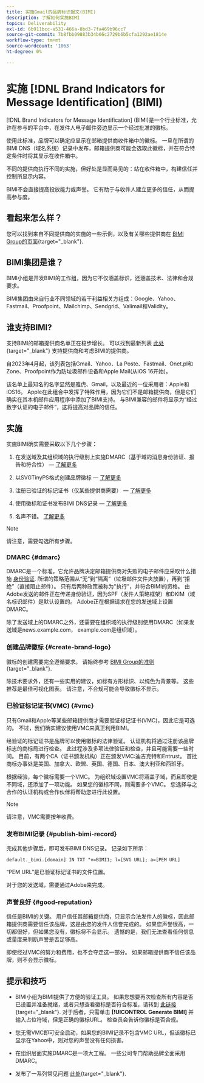 ```yaml
---
title: 实施Gmail的品牌标识报文(BIMI)
description: 了解如何实施BIMI
topics: Deliverability
exl-id: 6b911bcc-a531-466a-8bd3-7fa469b96cc7
source-git-commit: 7b8fbb09883b34b66c2729b6b5cfa1292ae1814e
workflow-type: tm+mt
source-wordcount: '1063'
ht-degree: 0%

---
```


# 实施 [!DNL Brand Indicators for Message Identification] (BIMI)

[!DNL Brand Indicators for Message Identification] (BIMI)是一个行业标准，允许在参与的平台中，在发件人电子邮件旁边显示一个经过批准的徽标。

使用此标准，品牌可以确定应显示在邮箱提供商收件箱中的徽标。 一旦在所谓的BIMI DNS（域名系统）记录中发布，邮箱提供商可能会选取此徽标，并在符合特定条件时将其显示在收件箱中。

不同的提供商执行不同的实施，但好处是显而易见的：站在收件箱中，构建信任并控制所显示内容。

BIMI不会直接提高投放能力或声誉。 它有助于与收件人建立更多的信任，从而提高参与度。

## 看起来怎么样？

您可以找到来自不同提供商的实施的一些示例，以及有关哪些提供商在 [BIMI Group的页面](https://bimigroup.org/where-is-my-bimi-logo-displayed/){target="_blank"}.

## BIMI集团是谁？

BIMI小组是开发BIMI的工作组，因为它不仅涵盖标识，还涵盖技术、法律和合规要求。

BIMI集团由来自行业不同领域的若干利益相关方组成：Google、Yahoo、Fastmail、Proofpoint、Mailchimp、Sendgrid、Valimail和Validity。

## 谁支持BIMI?

支持BIMI的邮箱提供商名单正在稳步增长。 可以找到最新列表 [此处](https://bimigroup.org/bimi-infographic/){target="_blank"} 支持提供商和考虑BIMI的提供商。

自2023年4月起，该列表包括Gmail、Yahoo、La Poste、Fastmail、Onet.pl和Zone、Proofpoint作为防垃圾邮件设备和Apple Mail(从iOS 16开始)。

该名单上最知名的名字显然是雅虎、Gmail，以及最近的一位采用者：Apple和iOS16。 Apple在此组合中发挥了特殊作用，因为它们不是邮箱提供商，但是它们确实在其本机邮件应用程序中添加了BIMI支持。 与BIMI兼容的邮件将显示为“经过数字认证的电子邮件”，这将提高对品牌的信任。

## 实施

实施BIMI确实需要采取以下几个步骤：

1. 在发送域及其组织域的执行级别上实施DMARC（基于域的消息身份验证、报告和符合性） —  [了解更多](#dmarc)

1. 以SVGTinyPS格式创建品牌徽标 —  [了解更多](#create-brand-logo)

1. 注册已验证的标记证书（仅某些提供商需要） —  [了解更多](#vmc)

1. 使用徽标和证书发布BIMI DNS记录 —  [了解更多](#publish-bimi-record)

1. 名声不错。 [了解更多](#good-reputation)

>[!NOTE]
>
>请注意，需要勾选所有步骤。


### DMARC {#dmarc}

DMARC是一个标准，它允许品牌决定邮箱提供商对失败的电子邮件应采取什么措施 [身份验证](../additional-resources/authentication.md). 所谓的策略范围从“无”到“隔离”（垃圾邮件文件夹放置），再到“拒绝”（直接阻止邮件）。 只有后两种政策被称为&quot;执行&quot;，并符合BIMI的资格。 由Adobe发送的邮件正在传递身份验证，因为SPF（发件人策略框架）和DKIM（域名标识邮件）是默认设置的。 Adobe正在根据请求在您的发送域上设置DMARC。

除了发送域上的DMARC之外，还需要在组织域的执行级别使用DMARC（如果发送域是news.example.com， example.com是组织域）。

### 创建品牌徽标 {#create-brand-logo}

徽标的创建需要完全遵循要求。 请始终参考 [BIMI Group的准则](https://bimigroup.org/creating-bimi-svg-logo-files/){target="_blank"}.

除技术要求外，还有一些实用的建议，如标有方形标识、以纯色为背景等。 这些推荐是最佳可视化图表。
请注意，不合规可能会导致徽标不显示。

### 已验证标记证书(VMC) {#vmc}

只有Gmail和Apple等某些邮箱提供商才需要验证标记证书(VMC)，因此它是可选的。 不过，我们确实建议使用VMC来真正利用BIMI。

经验证的标记证书是品牌可以使用徽标的法律验证。 认证机构将通过注册该品牌标志的商标局进行检查。 此过程涉及多项法律验证和检查，并且可能需要一些时间。 目前，有两个CA（证书颁发机构）正在颁发VMC:迪吉克特和Entrust。 首批商标办事处是美国、加拿大、欧盟、英国、德国、日本、澳大利亚和西班牙。

根据经验，每个徽标需要一个VMC。 为组织域设置VMC将涵盖子域，而且即使是不同域，还添加了一项功能。 如果您的徽标不同，则需要多个VMC。 您选择与之合作的认证机构或合作伙伴将帮助您进行此设置。

>[!NOTE]
>
>请注意，VMC需要按年收费。

### 发布BIMI记录 {#publish-bimi-record}

完成其他步骤后，即可发布BIMI DNS记录。 记录如下所示：

```
default._bimi.[domain] IN TXT "v=BIMI1; l=[SVG URL]; a=[PEM URL]
```

“PEM URL”是已验证标记证书的文件位置。

对于您的发送域，需要通过Adobe来完成。

### 声誉良好 {#good-reputation}

信任是BIMI的关键。 用户信任其邮箱提供商，只显示合法发件人的徽标，因此邮箱提供商需要信任该品牌，这是由您的发件人信誉完成的。 如果您声誉很高，一切都很好，但如果您没有，徽标将不会显示。 遗憾的是，我们无法查看任何信息或量度来判断声誉是否足够高。

即使经过VMC的努力和费用，也不会夺走这一部分。 如果邮箱提供商不信任该品牌，则不会显示徽标。

## 提示和技巧

* BIMI小组为BIMI提供了方便的验证工具。 如果您想要再次检查所有内容是否已设置并准备就绪，或者只想查看徽标是否符合标准，请转到 [此链接](https://bimigroup.org/bimi-generator/){target="_blank"}. 对于后者，只需单击 **[!UICONTROL Generate BIMI]** 并输入占位符域，但是正确的徽标URL。 检查员会告诉你徽标是否合规。

* 您无需VMC即可安全启动，如果您的BIMI记录不包含VMC URL，但该徽标已显示在Yahoo中，则对您的声誉没有任何损害。

* 在组织层面实施DMARC是一项大工程。 一些公司专门帮助品牌全面采用DMARC。

* 发布了一系列常见问题 [此处](https://bimigroup.org/faqs-for-senders-esps/){target="_blank"}.
